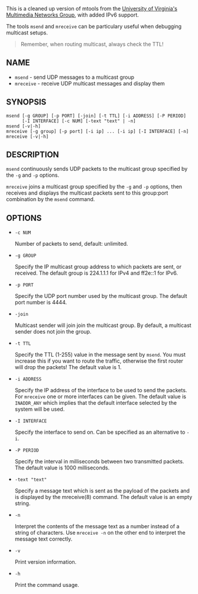 
This is a cleaned up version of mtools from the [University of Virginia's
Multimedia Networks Group][1], with added IPv6 support.

The tools `msend` and `mreceive` can be particulary useful when debugging
multicast setups.

> Remember, when routing multicast, always check the TTL!

## NAME

* `msend` - send UDP messages to a multicast group
* `mreceive` - receive UDP multicast messages and display them

## SYNOPSIS

	msend [-g GROUP] [-p PORT] [-join] [-t TTL] [-i ADDRESS] [-P PERIOD]
	      [-I INTERFACE] [-c NUM] [-text "text" | -n]
	msend [-v|-h]
	mreceive [-g group] [-p port] [-i ip] ... [-i ip] [-I INTERFACE] [-n]
	mreceive [-v|-h]

## DESCRIPTION

`msend` continuously sends UDP packets to the multicast group specified
by the `-g` and `-p` options.

`mreceive` joins a multicast group specified by the `-g` and `-p`
options, then receives and displays the multicast packets sent to this
group:port combination by the `msend` command.

## OPTIONS

- `-c NUM`

  Number of packets to send, default: unlimited.

* `-g GROUP`

  Specify the IP multicast group address to which packets are sent, or
  received.  The default group is 224.1.1.1 for IPv4 and ff2e::1 for
  IPv6.

* `-p PORT`

  Specify the UDP port number used by the multicast group.  The default
  port number is 4444.

* `-join`

  Multicast sender will join join the multicast group.  By default, a
  multicast sender does not join the group.

* `-t TTL`

  Specify the TTL (1-255) value in the message sent by `msend`.  You must
  increase this if you want to route the traffic, otherwise the first
  router will drop the packets!  The default value is 1.

* `-i ADDRESS`

  Specify the IP address of the interface to be used to send the packets.
  For `mreceive` one or more interfaces can be given.  The default value
  is `INADDR_ANY` which implies that the default interface selected by
  the system will be used.

* `-I INTERFACE`

  Specify the interface to send on. Can be specified as an alternative
  to `-i`.

* `-P PERIOD`

  Specify the interval in milliseconds between two transmitted packets.
  The default value is 1000 milliseconds.

* `-text "text"`

  Specify a message text which is sent as the payload of the packets and
  is displayed by the mreceive(8) command.  The default value is an empty
  string.

* `-n`

  Interpret the contents of the message text as a number instead of a
  string of characters.  Use `mreceive -n` on the other end to interpret
  the message text correctly.

* `-v`

  Print version information.

* `-h`

  Print the command usage.

[1]: http://www.cs.virginia.edu/~mngroup/software/
